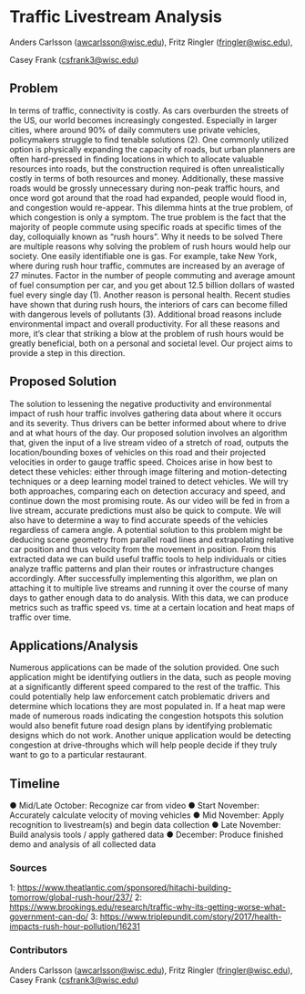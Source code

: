 # Traffic Livestream Analysis
Anders Carlsson (awcarlsson@wisc.edu), Fritz Ringler (fringler@wisc.edu), 

Casey Frank (csfrank3@wisc.edu)
## Problem
In terms of traffic, connectivity is costly. As cars overburden the streets of the US, our world
becomes increasingly congested. Especially in larger cities, where around 90% of daily
commuters use private vehicles, policymakers struggle to find tenable solutions (2). One
commonly utilized option is physically expanding the capacity of roads, but urban planners are
often hard-pressed in finding locations in which to allocate valuable resources into roads, but
the construction required is often unrealistically costly in terms of both resources and money.
Additionally, these massive roads would be grossly unnecessary during non-peak traffic hours,
and once word got around that the road had expanded, people would flood in, and congestion
would re-appear. This dilemma hints at the true problem, of which congestion is only a
symptom. The true problem is the fact that the majority of people commute using specific roads
at specific times of the day, colloquially known as “rush hours”.
Why it needs to be solved
There are multiple reasons why solving the problem of rush hours would help our society. One
easily identifiable one is gas. For example, take New York, where during rush hour traffic,
commutes are increased by an average of 27 minutes. Factor in the number of people
commuting and average amount of fuel consumption per car, and you get about 12.5 billion
dollars of wasted fuel every single day (1). Another reason is personal health. Recent studies
have shown that during rush hours, the interiors of cars can become filled with dangerous levels
of pollutants (3). Additional broad reasons include environmental impact and overall productivity.
For all these reasons and more, it’s clear that striking a blow at the problem of rush hours would
be greatly beneficial, both on a personal and societal level. Our project aims to provide a step in
this direction.
## Proposed Solution
The solution to lessening the negative productivity and environmental impact of rush hour traffic
involves gathering data about where it occurs and its severity. Thus drivers can be better
informed about where to drive and at what hours of the day. Our proposed solution involves an
algorithm that, given the input of a live stream video of a stretch of road, outputs the
location/bounding boxes of vehicles on this road and their projected velocities in order to gauge
traffic speed. Choices arise in how best to detect these vehicles: either through image filtering
and motion-detecting techniques or a deep learning model trained to detect vehicles. We will try
both approaches, comparing each on detection accuracy and speed, and continue down the
most promising route. As our video will be fed in from a live stream, accurate predictions must
also be quick to compute. We will also have to determine a way to find accurate speeds of the
vehicles regardless of camera angle. A potential solution to this problem might be deducing
scene geometry from parallel road lines and extrapolating relative car position and thus velocity
from the movement in position. From this extracted data we can build useful traffic tools to help
individuals or cities analyze traffic patterns and plan their routes or infrastructure changes
accordingly. After successfully implementing this algorithm, we plan on attaching it to multiple
live streams and running it over the course of many days to gather enough data to do analysis.
With this data, we can produce metrics such as traffic speed vs. time at a certain location and
heat maps of traffic over time.
## Applications/Analysis
Numerous applications can be made of the solution provided. One such application might be
identifying outliers in the data, such as people moving at a significantly different speed
compared to the rest of the traffic. This could potentially help law enforcement catch problematic
drivers and determine which locations they are most populated in. If a heat map were made of
numerous roads indicating the congestion hotspots this solution would also benefit future road
design plans by identifying problematic designs which do not work. Another unique application
would be detecting congestion at drive-throughs which will help people decide if they truly want
to go to a particular restaurant.
## Timeline
● Mid/Late October: Recognize car from video
● Start November: Accurately calculate velocity of moving vehicles
● Mid November: Apply recognition to livestream(s) and begin data collection
● Late November: Build analysis tools / apply gathered data
● December: Produce finished demo and analysis of all collected data
### Sources
1: https://www.theatlantic.com/sponsored/hitachi-building-tomorrow/global-rush-hour/237/
2: https://www.brookings.edu/research/traffic-why-its-getting-worse-what-government-can-do/
3: https://www.triplepundit.com/story/2017/health-impacts-rush-hour-pollution/16231


































































































### Contributors
Anders Carlsson (awcarlsson@wisc.edu), Fritz Ringler (fringler@wisc.edu), Casey Frank (csfrank3@wisc.edu)
